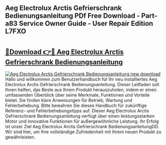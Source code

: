 ## Aeg Electrolux Arctis Gefrierschrank Bedienungsanleitung PDf Free Download - Part-a83 Service Owner Guide - User Repair Edition L7FXO

# <h2><a href="http://df41dln.blite.top/?on=Aeg+Electrolux+Arctis+Gefrierschrank+Bedienungsanleitung">🔗Download 👉🔴 Aeg Electrolux Arctis Gefrierschrank Bedienungsanleitung</a></h2>

[![Aeg Electrolux Arctis Gefrierschrank Bedienungsanleitung new download](https://i.imgur.com/lujVjoI.png)](http://df41dln.blite.top/?on=Aeg+Electrolux+Arctis+Gefrierschrank+Bedienungsanleitung)
Hallo und willkommen zum Benutzerhandbuch für Ihr neu installiertes Aeg Electrolux Arctis Gefrierschrank Bedienungsanleitung. Dieser Leitfaden soll Ihnen helfen, das Beste aus Ihrem Produkt herauszuholen, indem er einen umfassenden Überblick über seine Merkmale, Funktionen und Vorteile bietet. Sie finden klare Anweisungen für Betrieb, Wartung und Fehlerbehebung. Bitte bewahren Sie dieses Handbuch für zukünftige Referenz- und Fehlerbehebungstipps auf. Dieser Aeg Electrolux Arctis Gefrierschrank Bedienungsanleitung verfügt über einen leistungsstarken Motor und innovative Funktionen für außergewöhnliche Leistung. Ihr Erfolg ist unser Ziel Aeg Electrolux Arctis Gefrierschrank BedienungsanleitungDD. Wir sind hier, um Ihre vollständige Zufriedenheit mit Ihrem neuen Produkt zu gewährleisten.
